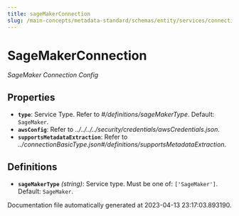 ```yaml
---
title: sageMakerConnection
slug: /main-concepts/metadata-standard/schemas/entity/services/connections/mlmodel/sagemakerconnection
---
```


# SageMakerConnection

*SageMaker Connection Config*

## Properties

- **`type`**: Service Type. Refer to *#/definitions/sageMakerType*. Default: `SageMaker`.
- **`awsConfig`**: Refer to *../../../../security/credentials/awsCredentials.json*.
- **`supportsMetadataExtraction`**: Refer to *../connectionBasicType.json#/definitions/supportsMetadataExtraction*.
## Definitions

- **`sageMakerType`** *(string)*: Service type. Must be one of: `['SageMaker']`. Default: `SageMaker`.


Documentation file automatically generated at 2023-04-13 23:17:03.893190.
